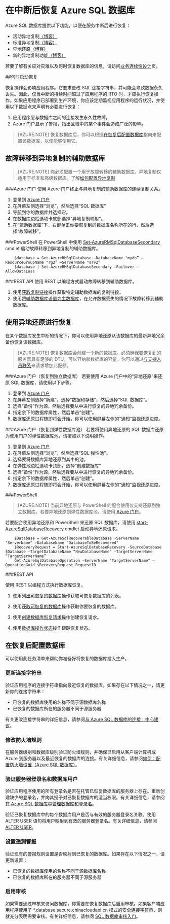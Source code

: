 <properties 
   pageTitle="SQL 数据库灾难恢复" 
   description="了解在发生区域性的数据中心中断或故障后，如何使用 Azure SQL 数据库活动异地复制、标准异地复制和异地还原功能来恢复数据库。" 
   services="sql-database" 
   documentationCenter="" 
   authors="elfisher" 
   manager="jeffreyg" 
   editor="monicar"/>

<tags
   ms.service="sql-database"
   ms.date="02/09/2016"
   wacn.date="03/21/2016"/>

# 在中断后恢复 Azure SQL 数据库

Azure SQL 数据库提供以下功能，以便在服务中断后进行恢复：

- 活动异地复制[（博客）](http://azure.microsoft.com/blog/2014/07/12/spotlight-on-sql-database-active-geo-replication)
- 标准异地复制[（博客）](http://azure.microsoft.com/blog/2014/09/03/azure-sql-database-standard-geo-replication)
- 异地还原[（博客）](http://azure.microsoft.com/blog/2014/09/13/azure-sql-database-geo-restore)
- 新的异地复制功能[（博客）](https://azure.microsoft.com/blog/spotlight-on-new-capabilities-of-azure-sql-database-geo-replication)

若要了解有关应对灾难以及何时恢复数据库的信息，请访问[业务连续性设计](/documentation/articles/sql-database-business-continuity-design)页。

##何时启动恢复 

恢复操作会影响应用程序。它要求更改 SQL 连接字符串，并可能会导致数据永久丢失。因此，仅当中断的持续时间超过了应用程序的 RTO 时，才应执行恢复操作。如果应用程序已部署到生产环境，你应该定期监视应用程序的运行状况，并使用以下数据点来声明有必要进行恢复：

1. 应用程序层与数据库之间的连接发生永久性故障。
2. Azure 门户显示了警报，指出区域中的某个事件会造成广泛的影响。

> [AZURE.NOTE] 恢复数据库后，你可以根据[在恢复后配置数据库](#postrecovery)指南来配置该数据库，以便能够使用它。

## 故障转移到异地复制的辅助数据库
> [AZURE.NOTE] 你必须配置一个用于故障转移的辅助数据库。异地复制仅适用于标准和高级数据库。了解[如何配置异地复制](/documentation/articles/sql-database-business-continuity-design)

###Azure 门户
使用 Azure 门户终止与异地复制的辅助数据库的连续复制关系。

1. 登录到 [Azure 门户](https://manage.windowsazure.cn)
2. 在屏幕左侧选择“浏览”，然后选择“SQL 数据库”
3. 导航到你的数据库并选择它。 
4. 在数据库边栏选项卡底部选择“异地复制映射”。
4. 在“辅助数据库”下，右键单击你要恢复到的数据库名称所在的行，然后选择“故障转移”。

###PowerShell
在 PowerShell 中使用 [Set-AzureRMSqlDatabaseSecondary](https://msdn.microsoft.com/zh-cn/library/mt619393.aspx) cmdlet 启动故障转移到异地复制的辅助数据库。
		
		$database = Get-AzureRMSqlDatabase –DatabaseName "mydb” –ResourceGroupName "rg2” –ServerName "srv2”
		$database | Set-AzureRMSqlDatabaseSecondary –Failover -AllowDataLoss

###REST API 
使用 REST 以编程方式启动故障转移到辅助数据库。

1. 使用[获取复制链接](https://msdn.microsoft.com/zh-cn/library/mt600778.aspx)操作获取特定辅助数据库的复制链接。
2. 使用[将辅助数据库设置为主数据库](https://msdn.microsoft.com/zh-cn/library/mt582027.aspx)，在允许数据丢失的情况下故障转移到辅助数据库。 

## 使用异地还原进行恢复

在某个数据库发生中断的情况下，你可以使用异地还原从该数据库的最新异地冗余备份恢复该数据库。

> [AZURE.NOTE] 恢复数据库会创建一个新的数据库。必须确保要恢复到的服务器具有足够的 DTU，可以容纳新数据库的容量。你可以通过[与支持人员联系](https://azure.microsoft.com/blog/azure-limits-quotas-increase-requests)来请求增加此配额。

###Azure 门户（恢复到独立数据库）
若要使用 Azure 门户中的“异地还原”来还原 SQL 数据库，请使用以下步骤。

1. 登录到 [Azure 门户](https://manage.windowsazure.cn)
2. 在屏幕左侧选择“新建”，选择“数据和存储”，然后选择“SQL 数据库”。
2. 选择“备份”作为源，然后选择要从中进行恢复的异地冗余备份。
3. 指定余下的数据库属性，然后单击“创建”。
4. 数据库还原过程随即将会开始，你可以使用屏幕左侧的“通知”监视还原进度。

###Azure 门户（恢复到弹性数据库池）
若要将使用异地还原的 SQL 数据库还原为使用门户的弹性数据库池，请按照以下说明操作。

1. 登录到 [Azure 门户](https://manage.windowsazure.cn)
2. 在屏幕左侧选择“浏览”，然后选择“SQL 弹性池”。
3. 选择要将数据库异地还原到其中的池。
4. 在弹性池边栏选项卡顶部，选择“创建数据库”
5. 选择“备份”作为源，然后选择要从中进行恢复的异地冗余备份。
6. 指定余下的数据库属性，然后单击“创建”。
7. 数据库还原过程随即将会开始，你可以使用屏幕左侧的“通知”监视还原进度。

###PowerShell 
> [AZURE.NOTE] 当前异地还原与 PowerShell 的配合使用仅支持还原到独立数据库。若要异地还原到弹性数据库池，请使用 [Azure 门户](https://manage.windowsazure.cn)。

若要配合使用异地还原和 PowerShell 来还原 SQL 数据库，请使用 [start-AzureSqlDatabaseRecovery](https://msdn.microsoft.com/zh-cn/library/azure/dn720224.aspx) cmdlet 启动异地还原请求。

		$Database = Get-AzureSqlRecoverableDatabase -ServerName "ServerName" –DatabaseName “DatabaseToBeRecovered"
		$RecoveryRequest = Start-AzureSqlDatabaseRecovery -SourceDatabase $Database –TargetDatabaseName “NewDatabaseName” –TargetServerName “TargetServerName”
		Get-AzureSqlDatabaseOperation –ServerName "TargetServerName" –OperationGuid $RecoveryRequest.RequestID

###REST API 

使用 REST 以编程方式执行数据库恢复。

1.	使用[列出可恢复的数据库](http://msdn.microsoft.com/zh-cn/library/azure/dn800984.aspx)操作获取可恢复数据库的列表。
	
2.	使用[获取可恢复的数据库](http://msdn.microsoft.com/zh-cn/library/azure/dn800985.aspx)操作获取你要恢复的数据库。
	
3.	使用[创建数据库恢复请求](http://msdn.microsoft.com/zh-cn/library/azure/dn800986.aspx)操作创建恢复请求。
	
4.	使用[数据库操作状态](http://msdn.microsoft.com/zh-cn/library/azure/dn720371.aspx)操作跟踪恢复状态。
 
## 在恢复后配置数据库<a name="postrecovery"></a>

可以使用此任务清单来帮助你准备好将恢复的数据库投入生产。

### 更新连接字符串

验证应用程序的连接字符串指向最近恢复的数据库。如果存在以下情况之一，请更新你的连接字符串：

  + 已恢复的数据库使用的名称不同于源数据库名称
  + 已恢复的数据库所在的服务器不同于源服务器

有关更改连接字符串的详细信息，请参阅[与 Azure SQL 数据库的连接：中心建议](/documentation/articles/sql-database-connect-central-recommendations)。
 
### 修改防火墙规则
在服务器级别和数据库级别验证防火墙规则，并确保已启用从客户端计算机或 Azure 到服务器以及最近恢复的数据库的连接。有关详细信息，请参阅[如何：配置防火墙设置（Azure SQL 数据库）](/documentation/articles/sql-database-configure-firewall-settings)。

### 验证服务器登录名和数据库用户

验证应用程序使用的所有登录名是否在托管已恢复数据库的服务器上存在。重新创建缺少的登录名，并向其授予对已恢复数据库的适当权限。有关详细信息，请参阅[在 Azure SQL 数据库中管理数据库和登录名](/documentation/articles/sql-database-manage-logins)。

验证已恢复数据库中的每个数据库用户是否与有效的服务器登录名关联。使用 ALTER USER 语句将用户映射到有效的服务器登录名。有关详细信息，请参阅 [ALTER USER](http://go.microsoft.com/fwlink/?LinkId=397486)。


### 设置遥测警报

验证现有的警报规则设置是否映射到已恢复的数据库。如果存在以下情况之一，请更新设置：

  + 已恢复的数据库使用的名称不同于源数据库名称
  + 已恢复的数据库所在的服务器不同于源服务器


### 启用审核

如果需要通过审核来访问数据库，你需要在恢复数据库后启用审核。如果客户端应用程序使用了 *.database.secure.chinacloudapi.cn 模式的安全连接字符串，则就充分表明需要审核。有关详细信息，请参阅 [SQL 数据库审核入门](/documentation/articles/sql-database-auditing-get-started)。

<!---HONumber=Mooncake_0307_2016-->